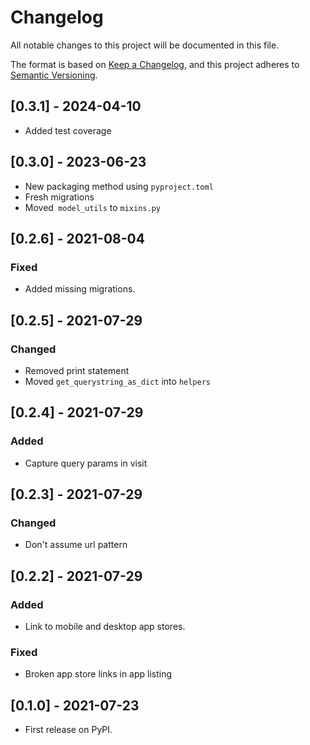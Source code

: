 # Changelog

All notable changes to this project will be documented in this file.

The format is based on [Keep a Changelog](https://keepachangelog.com/en/1.0.0/),
and this project adheres to [Semantic Versioning](https://semver.org/spec/v2.0.0.html).

## [0.3.1] - 2024-04-10

- Added test coverage

## [0.3.0] - 2023-06-23

- New packaging method using `pyproject.toml`
- Fresh migrations
- Moved` model_utils` to `mixins.py`

## [0.2.6] - 2021-08-04

### Fixed

- Added missing migrations.

## [0.2.5] - 2021-07-29

### Changed

- Removed print statement
- Moved `get_querystring_as_dict` into `helpers`

## [0.2.4] - 2021-07-29

### Added

- Capture query params in visit

## [0.2.3] - 2021-07-29

### Changed

- Don't assume url pattern

## [0.2.2] - 2021-07-29

### Added

- Link to mobile and desktop app stores.

### Fixed

- Broken app store links in app listing

## [0.1.0] - 2021-07-23

- First release on PyPI.
